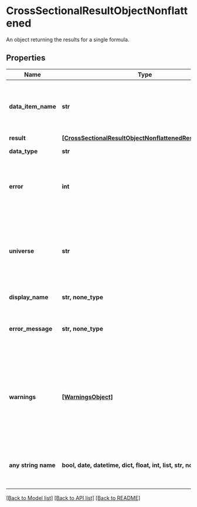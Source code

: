 # CrossSectionalResultObjectNonflattened

An object returning the results for a single formula.

## Properties
Name | Type | Description | Notes
------------ | ------------- | ------------- | -------------
**data_item_name** | **str** | Name of data item (requestId, requested Screening formula, or fsymId) | 
**result** | [**[CrossSectionalResultObjectNonflattenedResultAttribute]**](CrossSectionalResultObjectNonflattenedResultAttribute.md) |  | 
**data_type** | **str** | Data type of the data item | 
**error** | **int** | Data item error indicator.  * Zero - success  * Non-zero - failure  | 
**universe** | **str** | If &#x60;universe&#x60; is submitted instead of &#x60;ids&#x60;, then the universe attribute will display the universe expression requested. | [optional] 
**display_name** | **str, none_type** | Display Name. | [optional] 
**error_message** | **str, none_type** | If error is non-zero, errorMessage will display the Screening formula error. | [optional] 
**warnings** | [**[WarningsObject]**](WarningsObject.md) | Screening formula warnings. This attribute is only displayed if warnings are generated in the execution of the Screening formula. | [optional] 
**any string name** | **bool, date, datetime, dict, float, int, list, str, none_type** | any string name can be used but the value must be the correct type | [optional]

[[Back to Model list]](../README.md#documentation-for-models) [[Back to API list]](../README.md#documentation-for-api-endpoints) [[Back to README]](../README.md)


